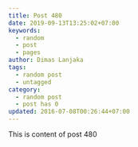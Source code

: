 ```yaml
---
title: Post 480
date: 2019-09-13T13:25:02+07:00
keywords:
  - random
  - post
  - pages
author: Dimas Lanjaka
tags:
  - random post
  - untagged
category:
  - random post
  - post has 0
updated: 2016-07-08T00:26:44+07:00
---
```

This is content of post 480